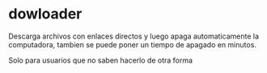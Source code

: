 # dowloader
Descarga archivos con enlaces directos y luego apaga automaticamente la computadora, tambien se puede poner un tiempo de apagado en minutos.

Solo para usuarios que no saben hacerlo de otra forma
